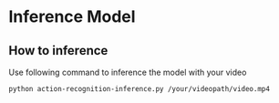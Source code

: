# Inference Model 


## How to inference

Use following command to inference the model with your video

```
python action-recognition-inference.py /your/videopath/video.mp4
```





